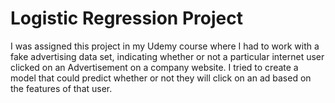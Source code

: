 # Logistic Regression Project
I was assigned this project in my Udemy course where I had to work with a fake advertising data set, indicating whether or not a particular internet user clicked on an Advertisement on a company website. 
I tried to create a model that could predict whether or not they will click on an ad based on the features of that user. 
